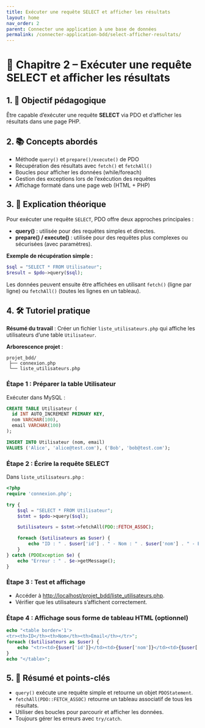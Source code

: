 ```yaml
---
title: Exécuter une requête SELECT et afficher les résultats
layout: home
nav_order: 2
parent: Connecter une application à une base de données
permalink: /connecter-application-bdd/select-afficher-resultats/
---
```



# 📘 Chapitre 2 – Exécuter une requête SELECT et afficher les résultats

## 1. 🎯 Objectif pédagogique

Être capable d’exécuter une requête **SELECT** via PDO et d’afficher les résultats dans une page PHP.

## 2. 📚 Concepts abordés

* Méthode `query()` et `prepare()/execute()` de PDO
* Récupération des résultats avec `fetch()` et `fetchAll()`
* Boucles pour afficher les données (while/foreach)
* Gestion des exceptions lors de l’exécution des requêtes
* Affichage formaté dans une page web (HTML + PHP)

## 3. 🧠 Explication théorique

Pour exécuter une requête `SELECT`, PDO offre deux approches principales :

* **query()** : utilisée pour des requêtes simples et directes.
* **prepare() / execute()** : utilisée pour des requêtes plus complexes ou sécurisées (avec paramètres).

**Exemple de récupération simple :**

```php
$sql = "SELECT * FROM Utilisateur";
$result = $pdo->query($sql);
```

Les données peuvent ensuite être affichées en utilisant `fetch()` (ligne par ligne) ou `fetchAll()` (toutes les lignes en un tableau).

## 4. 🛠 Tutoriel pratique

**Résumé du travail** : Créer un fichier `liste_utilisateurs.php` qui affiche les utilisateurs d’une table `Utilisateur`.

**Arborescence projet** :

```
projet_bdd/
 ├── connexion.php
 └── liste_utilisateurs.php
```

### Étape 1 : Préparer la table Utilisateur

Exécuter dans MySQL :

```sql
CREATE TABLE Utilisateur (
  id INT AUTO_INCREMENT PRIMARY KEY,
  nom VARCHAR(100),
  email VARCHAR(100)
);

INSERT INTO Utilisateur (nom, email)
VALUES ('Alice', 'alice@test.com'), ('Bob', 'bob@test.com');
```

### Étape 2 : Écrire la requête SELECT

Dans `liste_utilisateurs.php` :

```php
<?php
require 'connexion.php';

try {
    $sql = "SELECT * FROM Utilisateur";
    $stmt = $pdo->query($sql);

    $utilisateurs = $stmt->fetchAll(PDO::FETCH_ASSOC);

    foreach ($utilisateurs as $user) {
        echo "ID : " . $user['id'] . " - Nom : " . $user['nom'] . " - Email : " . $user['email'] . "<br>";
    }
} catch (PDOException $e) {
    echo "Erreur : " . $e->getMessage();
}
```

### Étape 3 : Test et affichage

* Accéder à [http://localhost/projet\_bdd/liste\_utilisateurs.php](http://localhost/projet_bdd/liste_utilisateurs.php).
* Vérifier que les utilisateurs s’affichent correctement.

### Étape 4 : Affichage sous forme de tableau HTML (optionnel)

```php
echo "<table border='1'>
<tr><th>ID</th><th>Nom</th><th>Email</th></tr>";
foreach ($utilisateurs as $user) {
    echo "<tr><td>{$user['id']}</td><td>{$user['nom']}</td><td>{$user['email']}</td></tr>";
}
echo "</table>";
```

## 5. 🧾 Résumé et points-clés

* `query()` exécute une requête simple et retourne un objet `PDOStatement`.
* `fetchAll(PDO::FETCH_ASSOC)` retourne un tableau associatif de tous les résultats.
* Utiliser des boucles pour parcourir et afficher les données.
* Toujours gérer les erreurs avec `try/catch`.
